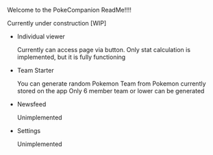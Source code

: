 Welcome to the PokeCompanion ReadMe!!!!

Currently under construction [WIP]

- Individual viewer
    
  Currently can access page via button.
  Only stat calculation is implemented, but it is fully functioning


- Team Starter

   You can generate random Pokemon Team from Pokemon currently stored on the app
   Only 6 member team or lower can be generated

- Newsfeed

    Unimplemented

- Settings

    Unimplemented
